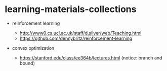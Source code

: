# learning-materials-collections

- reinforcement learning
  - http://www0.cs.ucl.ac.uk/staff/d.silver/web/Teaching.html
  - https://github.com/dennybritz/reinforcement-learning

- convex optimization
  - https://stanford.edu/class/ee364b/lectures.html (notice: branch and bound)
